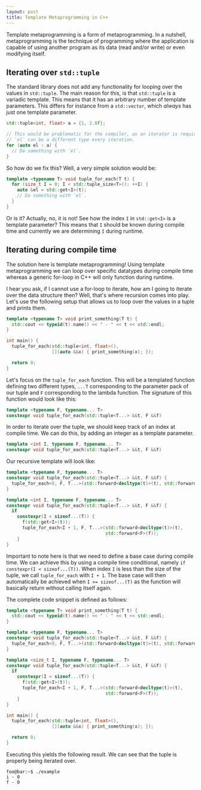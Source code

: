 ```yaml
---
layout: post
title: Template Metaprogramming in C++
---
```


Template metaprogramming is a form of metaprogramming. In a nutshell, metaprogramming is the technique of programming where the application is capable of using another program as its data (read and/or write) or even modifying itself.

## Iterating over `std::tuple`
The standard library does not add any functionality for looping over the values in `std::tuple`. The main reason for this, is that `std::tuple` is a variadic template. This means that it has an arbitrary number of template parameters. This differs for instance from a `std::vector`, which *always* has just one template parameter.

```cpp
std::tuple<int, float> a = {1, 2.0f};

// This would be problematic for the compiler, as an iterator is required, but
// `el` can be a different type every iteration.
for (auto el : a) {
  // Do something with `el`.
}
```

So how do we fix this? Well, a very simple solution would be:

```cpp
template <typename T> void tuple_for_each(T t) {
  for (size_t I = 0; I < std::tuple_size<T>(); ++I) {
    auto &el = std::get<I>(t);
    // Do something with `el`.
  }
}
```

Or is it? Actually, no, it is not! See how the index `I` in `std::get<I>` is a template parameter? This means that `I` should be known during compile time and currently we are determining `I` during runtime.

## Iterating during compile time
The solution here is template metaprogramming! Using template metaprogramming we can loop over specific datatypes during compile time whereas a generic for-loop in C++ will only function during runtime.

I hear you ask, if I cannot use a for-loop to iterate, how am I going to iterate over the data structure then? Well, that's where recursion comes into play. Let's use the following setup that allows us to loop over the values in a tuple and prints them.

```cpp
template <typename T> void print_something(T t) {
  std::cout << typeid(t).name() << " - " << t << std::endl;
}

int main() {
  tuple_for_each(std::tuple<int, float>(),
                 [](auto &&x) { print_something(x); });

  return 0;
}
```

Let's focus on the `tuple_for_each` function. This will be a templated function defining two different types, `...T` corresponding to the parameter pack of our tuple and `F` corresponding to the lambda function. The signature of this function would look like this:

```cpp
template <typename F, typename... T>
constexpr void tuple_for_each(std::tuple<T...> &&t, F &&f)
```

In order to iterate over the tuple, we should keep track of an index at compile time. We can do this, by adding an integer as a template parameter.

```cpp
template <int I, typename F, typename... T>
constexpr void tuple_for_each(std::tuple<T...> &&t, F &&f)
```

Our recursive template will look like:

```cpp
template <typename F, typename... T>
constexpr void tuple_for_each(std::tuple<T...> &&t, F &&f) {
  tuple_for_each<0, F, T...>(std::forward<decltype(t)>(t), std::forward<F>(f));
}

template <int I, typename F, typename... T>
constexpr void tuple_for_each(std::tuple<T...> &&t, F &&f) {
  if
    constexpr(I < sizeof...(T)) {
      f(std::get<I>(t));
      tuple_for_each<I + 1, F, T...>(std::forward<decltype(t)>(t),
                                     std::forward<F>(f));
    }
}
```
Important to note here is that we need to define a base case during compile time. We can achieve this by using a compile time conditional, namely `if constexpr(I < sizeof...(T))`. When index `I` is less than the size of the tuple, we call `tuple_for_each` with `I + 1`. The base case will then automatically be achieved when `I >= sizeof...(T)` as the function will basically return without calling itself again.

The complete code snippet is defined as follows:
```cpp
template <typename T> void print_something(T t) {
  std::cout << typeid(t).name() << " - " << t << std::endl;
}

template <typename F, typename... T>
constexpr void tuple_for_each(std::tuple<T...> &&t, F &&f) {
  tuple_for_each<0, F, T...>(std::forward<decltype(t)>(t), std::forward<F>(f));
}

template <size_t I, typename F, typename... T>
constexpr void tuple_for_each(std::tuple<T...> &&t, F &&f) {
  if
    constexpr(I < sizeof...(T)) {
      f(std::get<I>(t));
      tuple_for_each<I + 1, F, T...>(std::forward<decltype(t)>(t),
                                     std::forward<F>(f));
    }
}

int main() {
  tuple_for_each(std::tuple<int, float>(),
                 [](auto &&x) { print_something(x); });

  return 0;
}
```
Executing this yields the following result. We can see that the tuple is properly being iterated over.
```console
foo@bar:~$ ./example
i - 0
f - 0
```
